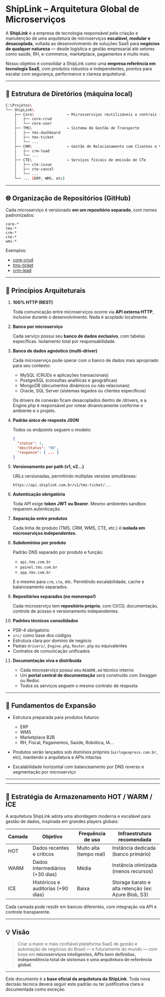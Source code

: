 # S&#8288;h&#8288;i&#8288;p&#8288;L&#8288;i&#8288;n&#8288;k – Arquitetura Global de Microserviços

A **ShipLink** é a empresa de tecnologia responsável pela criação e manutenção de uma arquitetura de microserviços **escalável, modular e desacoplada**, voltada ao desenvolvimento de soluções SaaS para **negócios de qualquer natureza** — desde logística e gestão empresarial até setores como saúde, RH, e-commerce, marketplace, pagamentos e muito mais.

Nosso objetivo é consolidar a ShipLink como uma **empresa referência em tecnologia SaaS**, com produtos robustos e independentes, prontos para escalar com segurança, performance e clareza arquitetural.

---

## 📁 Estrutura de Diretórios (máquina local)

```bash
C:\Projetos\
└── ShipLink\
    ├── Core\               ← Microsserviços reutilizáveis e centrais (ex: CRUD, Auth)
    │   ├── core-crud
    │   └── core-user
    ├── TMS\                ← Sistema de Gestão de Transporte
    │   ├── tms-dashboard
    │   ├── tms-ticket
    │   └── ...
    ├── CRM\                ← Gestão de Relacionamento com Clientes e Vendas
    │   ├── crm-lead
    │   └── ...
    ├── CTE\                ← Serviços fiscais de emissão de CTe
    │   ├── cte-issue
    │   ├── cte-cancel
    │   └── ...
    └── ... (ERP, WMS, etc)
```

---

## 🌐 Organização de Repositórios (GitHub)

Cada microserviço é versionado **em um repositório separado**, com nomes padronizados:

```
core-*
tms-*
crm-*
cte-*
wms-*
```

Exemplos:

* [c&#8288;o&#8288;r&#8288;e&#8288;-&#8288;c&#8288;r&#8288;u&#8288;d](https://github.com/shiplink-tech/core-crud)
* [t&#8288;m&#8288;s&#8288;-&#8288;t&#8288;i&#8288;c&#8288;k&#8288;e&#8288;t](https://github.com/shiplink-tech/tms-ticket)
* [&#8288;c&#8288;r&#8288;m&#8288;-&#8288;l&#8288;e&#8288;a&#8288;d&#8288;](https://github.com/shiplink-tech/crm-lead)

---

## 🧠 Princípios Arquiteturais

1. **100% HTTP (REST)**

   Toda comunicação entre microserviços ocorre via **API externa HTTP**, inclusive durante o desenvolvimento. Nada é acoplado localmente.

2. **Banco por microserviço**

   Cada serviço possui seu **banco de dados exclusivo**, com tabelas específicas. Isolamento total por responsabilidade.

3. **Banco de dados agnóstico (multi-driver)**

   Cada microserviço pode operar com o banco de dados mais apropriado para seu contexto:
   * MySQL (CRUDs e aplicações transacionais)
   * PostgreSQL (consultas analíticas e geográficas)
   * MongoDB (documentos d&#8288;i&#8288;n&#8288;â&#8288;m&#8288;i&#8288;c&#8288;o&#8288;s ou não relacionais)
   * Oracle, SQL Server (sistemas legados ou clientes específicos)

   Os drivers de conexão ficam desacoplados dentro de /drivers, e a Engine.php é responsável por r&#8288;o&#8288;t&#8288;e&#8288;ar dinamicamente conforme o ambiente e o projeto.

4. **Padrão único de resposta JSON**

   Todos os endpoints seguem o modelo:

   ```json
   {
     "status": 1,
     "descStatus": "OK",
     "response": { ... }
   }
   ```

5. **Versionamento por &#8288;p&#8288;a&#8288;t&#8288;h (v1, v2...)**

   URLs versionadas, permitindo múltiplas versões simultâneas:

   ```
   https://api.shiplink.com.br/v1/tms-ticket/...
   ```

6. **Autenticação obrigatória**

   Toda API exige **token JWT ou Bearer**. Mesmo ambientes sandbox requerem autenticação.

7. **Separação entre produtos**

   Cada linha de produto (TMS, CRM, WMS, CTE, etc.) é **isolada em microserviços independentes**.

8. **Subdomínios por produto**

   Padrão DNS separado por produto e função:

   * `api.tms.com.br`
   * `painel.tms.com.br`
   * `app.tms.com.br`

   E o mesmo para `crm`, `cte`, etc. Permitindo escalabilidade, cache e balanceamento separados.

9. **Repositórios separados (no monorepo!)**

   Cada microserviço tem **repositório próprio**, com CI/CD, documentação, controle de acesso e versionamento independentes.

10. **Padrões técnicos consolidados**

   * PSR-4 obrigatório
   * `src/` como base dos códigos
   * Estrutura clara por domínio de negócio
   * Pastas `drivers/`, `Engine.php`, `Router.php` ou equivalentes
   * Contratos de comunicação unificados

11. **Documentação viva e distribuída**

    * Cada microserviço possui seu `README.md` técnico interno
    * Um **portal central de documentação** será construído com Swagger ou Redoc
    * Todos os serviços seguem o mesmo contrato de resposta

---

## 🧱 Fundamentos de Expansão

* Estrutura preparada para produtos futuros:

  * ERP
  * WMS
  * M&#8288;a&#8288;r&#8288;k&#8288;e&#8288;t&#8288;p&#8288;l&#8288;a&#8288;c&#8288;e B2B
  * RH, Fiscal, Pagamentos, Saúde, Robótica, IA...
* Produtos serão lançados sob domínios próprios (`airlogexpress.com.br`, etc), mantendo a arquitetura e APIs intactas
* Escalabilidade horizontal com balanceamento por DNS reverso e segmentação por microserviço

---

--- 

## 🧊 Estratégia de Armazenamento HOT / WARM / ICE

A arquitetura ShipLink adota uma abordagem moderna e escalável para gestão de dados, inspirada em grandes players globais:

|Camada |Objetivo                           |Frequência de uso          |Infraestrutura recomendada                             |
|-------|-----------------------------------|---------------------------|-------------------------------------------------------|
|HOT    |Dados recentes e críticos	        |Muito alta (tempo real)    |Instância dedicada (banco primário)                    |
|WARM   |Dados intermediários (+30 dias)    |Média                      |Instância otimizada (menos recursos)                   |
|ICE    |Históricos e auditorias (+90 dias) |Baixa                      |Storage barato e alta retenção (ex: Azure Blob, S3)    |

Cada camada pode residir em bancos diferentes, com integração via API e controle transparente.

---

## 💡 Visão

> Criar a maior e mais confiável plataforma SaaS de gestão e automação de negócios do Brasil — e futuramente do mundo — com base em **microserviços inteligentes, APIs bem definidas, independência total de sistemas e uma arquitetura de referência global**.

---

Este documento é a **base oficial da arquitetura da ShipLink**. Toda nova decisão técnica deverá seguir este padrão ou ter justificativa clara e documentada como exceção.
